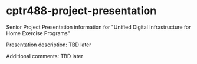 # cptr488-project-presentation
Senior Project Presentation information for "Unified Digital Infrastructure for Home Exercise Programs"

Presentation description:
TBD later

Additional comments:
TBD later

